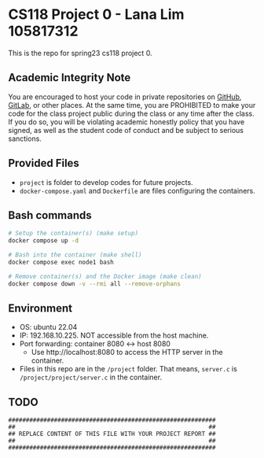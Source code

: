 # CS118 Project 0 - Lana Lim 105817312
This is the repo for spring23 cs118 project 0.

## Academic Integrity Note

You are encouraged to host your code in private repositories on [GitHub](https://github.com/), [GitLab](https://gitlab.com), or other places.  At the same time, you are PROHIBITED to make your code for the class project public during the class or any time after the class.  If you do so, you will be violating academic honestly policy that you have signed, as well as the student code of conduct and be subject to serious sanctions.

## Provided Files

- `project` is folder to develop codes for future projects.
- `docker-compose.yaml` and `Dockerfile` are files configuring the containers.

## Bash commands

```bash
# Setup the container(s) (make setup)
docker compose up -d

# Bash into the container (make shell)
docker compose exec node1 bash

# Remove container(s) and the Docker image (make clean)
docker compose down -v --rmi all --remove-orphans
```

## Environment

- OS: ubuntu 22.04
- IP: 192.168.10.225. NOT accessible from the host machine.
- Port forwarding: container 8080 <-> host 8080
  - Use http://localhost:8080 to access the HTTP server in the container.
- Files in this repo are in the `/project` folder. That means, `server.c` is `/project/project/server.c` in the container.

## TODO

    ###########################################################
    ##                                                       ##
    ## REPLACE CONTENT OF THIS FILE WITH YOUR PROJECT REPORT ##
    ##                                                       ##
    ###########################################################